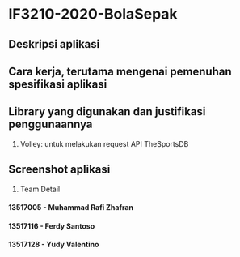 # IF3210-2020-BolaSepak


## Deskripsi aplikasi
## Cara kerja, terutama mengenai pemenuhan spesifikasi aplikasi
## Library yang digunakan dan justifikasi penggunaannya

1. Volley: untuk melakukan request API TheSportsDB

## Screenshot aplikasi

1. Team Detail



#### 13517005 - Muhammad Rafi Zhafran
#### 13517116 - Ferdy Santoso
#### 13517128 - Yudy Valentino


